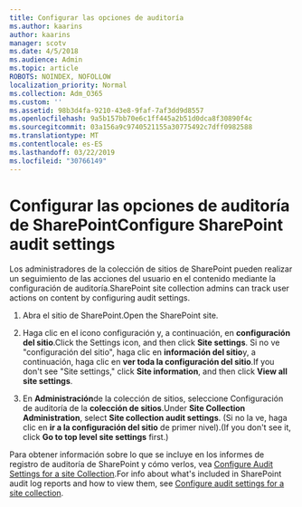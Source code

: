 ```yaml
---
title: Configurar las opciones de auditoría
ms.author: kaarins
author: kaarins
manager: scotv
ms.date: 4/5/2018
ms.audience: Admin
ms.topic: article
ROBOTS: NOINDEX, NOFOLLOW
localization_priority: Normal
ms.collection: Adm_O365
ms.custom: ''
ms.assetid: 98b3d4fa-9210-43e8-9faf-7af3dd9d8557
ms.openlocfilehash: 9a5b157bb70e6c1ff445a2b51d0dca8f30890f4c
ms.sourcegitcommit: 03a156a9c9740521155a30775492c7dff0982588
ms.translationtype: MT
ms.contentlocale: es-ES
ms.lasthandoff: 03/22/2019
ms.locfileid: "30766149"
---
```

# <a name="configure-sharepoint-audit-settings"></a><span data-ttu-id="d6063-102">Configurar las opciones de auditoría de SharePoint</span><span class="sxs-lookup"><span data-stu-id="d6063-102">Configure SharePoint audit settings</span></span>

<span data-ttu-id="d6063-103">Los administradores de la colección de sitios de SharePoint pueden realizar un seguimiento de las acciones del usuario en el contenido mediante la configuración de auditoría.</span><span class="sxs-lookup"><span data-stu-id="d6063-103">SharePoint site collection admins can track user actions on content by configuring audit settings.</span></span>
  
1. <span data-ttu-id="d6063-104">Abra el sitio de SharePoint.</span><span class="sxs-lookup"><span data-stu-id="d6063-104">Open the SharePoint site.</span></span>
    
2. <span data-ttu-id="d6063-105">Haga clic en el icono configuración y, a continuación, en **configuración del sitio**.</span><span class="sxs-lookup"><span data-stu-id="d6063-105">Click the Settings icon, and then click **Site settings**.</span></span> <span data-ttu-id="d6063-106">Si no ve "configuración del sitio", haga clic en **información del sitio**y, a continuación, haga clic en **ver toda la configuración del sitio**.</span><span class="sxs-lookup"><span data-stu-id="d6063-106">If you don't see "Site settings," click **Site information**, and then click **View all site settings**.</span></span>
    
3. <span data-ttu-id="d6063-107">En **Administración**de la colección de sitios, seleccione Configuración de auditoría de la **colección de sitios**.</span><span class="sxs-lookup"><span data-stu-id="d6063-107">Under **Site Collection Administration**, select **Site collection audit settings**.</span></span> <span data-ttu-id="d6063-108">(Si no la ve, haga clic en **ir a la configuración del sitio** de primer nivel).</span><span class="sxs-lookup"><span data-stu-id="d6063-108">(If you don't see it, click **Go to top level site settings** first.)</span></span> 
    
<span data-ttu-id="d6063-109">Para obtener información sobre lo que se incluye en los informes de registro de auditoría de SharePoint y cómo verlos, vea [Configure Audit Settings for a site Collection](https://go.microsoft.com/fwlink/?linkid=404050).</span><span class="sxs-lookup"><span data-stu-id="d6063-109">For info about what's included in SharePoint audit log reports and how to view them, see [Configure audit settings for a site collection](https://go.microsoft.com/fwlink/?linkid=404050).</span></span>
  

